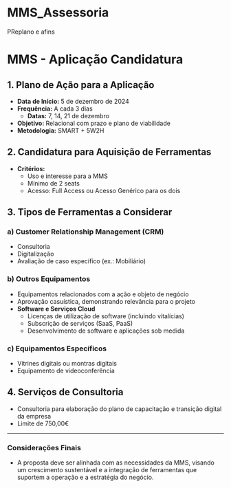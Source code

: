 # MMS_Assessoria
PReplano e afins
# MMS - Aplicação Candidatura

## 1. Plano de Ação para a Aplicação
- **Data de Início:** 5 de dezembro de 2024
- **Frequência:** A cada 3 dias
  - **Datas:** 7, 14, 21 de dezembro
- **Objetivo:** Relacional com prazo e plano de viabilidade
- **Metodologia:** SMART + 5W2H

## 2. Candidatura para Aquisição de Ferramentas
- **Critérios:**
  - Uso e interesse para a MMS
  - Mínimo de 2 seats
  - Acesso: Full Access ou Acesso Genérico para os dois

## 3. Tipos de Ferramentas a Considerar
### a) Customer Relationship Management (CRM)
- Consultoria
- Digitalização
- Avaliação de caso específico (ex.: Mobiliário)

### b) Outros Equipamentos
- Equipamentos relacionados com a ação e objeto de negócio
- Aprovação casuística, demonstrando relevância para o projeto
- **Software e Serviços Cloud**
  - Licenças de utilização de software (incluindo vitalícias)
  - Subscrição de serviços (SaaS, PaaS)
  - Desenvolvimento de software e aplicações sob medida

### c) Equipamentos Específicos
- Vitrines digitais ou montras digitais
- Equipamento de videoconferência

## 4. Serviços de Consultoria
- Consultoria para elaboração do plano de capacitação e transição digital da empresa
- Limite de 750,00€

---

### Considerações Finais
- A proposta deve ser alinhada com as necessidades da MMS, visando um crescimento sustentável e a integração de ferramentas que suportem a operação e a estratégia do negócio.
